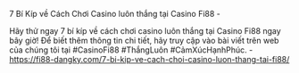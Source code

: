 7 Bí Kíp về Cách Chơi Casino luôn thắng tại Casino Fi88 - 

Hãy thử ngay 7 bí kíp về cách chơi casino luôn thắng tại Casino Fi88 ngay bây giờ! Để biết thêm thông tin chi tiết, hãy truy cập vào bài viết trên web của chúng tôi tại #CasinoFi88 #ThắngLuôn #CảmXúcHạnhPhúc. - https://fi88-dangky.com/7-bi-kip-ve-cach-choi-casino-luon-thang-tai-fi88/
